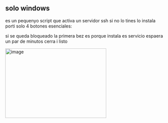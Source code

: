 
<h2>solo windows</h2>
es un pequenyo script que activa un servidor ssh si no lo tines lo instala porti solo 4 botones esenciales:


si se queda bloqueado la primera bez es porque instala es servicio espaera un par de minutos cerra i listo 

<pr>


<img width="319" height="219" alt="image" src="https://github.com/user-attachments/assets/942510b4-17b1-4882-aa9c-77d6bee98a27" />
